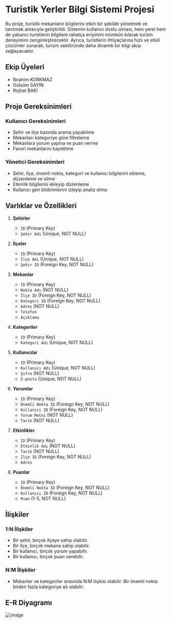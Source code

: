 # Turistik Yerler Bilgi Sistemi Projesi

Bu proje, turistik mekanların bilgilerini etkin bir şekilde yönetmek ve tanıtmak amacıyla geliştirildi. Sistemin kullanıcı dostu olması, hem yerel hem de yabancı turistlerin bilgilere rahatça erişimini mümkün kılarak turizm deneyimini zenginleştirecektir. Ayrıca, turistlerin ihtiyaçlarına hızlı ve etkili çözümler sunarak, turizm sektöründe daha dinamik bir bilgi akışı sağlayacaktır.

## Ekip Üyeleri

- İbrahim KORKMAZ
- Gülsüm SAYIN
- Rojhat BAKİ

## Proje Gereksinimleri

### Kullanıcı Gereksinimleri

- Şehir ve ilçe bazında arama yapabilme
- Mekanları kategoriye göre filtreleme
- Mekanlara yorum yapma ve puan verme
- Favori mekanlarını kaydetme

### Yönetici Gereksinimleri

- Şehir, ilçe, önemli nokta, kategori ve kullanıcı bilgilerini ekleme, düzenleme ve silme
- Etkinlik bilgilerini ekleyip düzenleme
- Kullanıcı geri bildirimlerini izleyip analiz etme

## Varlıklar ve Özellikleri

1. **Şehirler**
   - `ID` (Primary Key)
   - `Şehir Adı` (Unique, NOT NULL)

2. **İlçeler**
   - `ID` (Primary Key)
   - `İlçe Adı` (Unique, NOT NULL)
   - `Şehir ID` (Foreign Key, NOT NULL)

3. **Mekanlar**
   - `ID` (Primary Key)
   - `Nokta Adı` (NOT NULL)
   - `İlçe ID` (Foreign Key, NOT NULL)
   - `Kategori ID` (Foreign Key, NOT NULL)
   - `Adres` (NOT NULL)
   - `Telefon`
   - `Açıklama`

4. **Kategoriler**
   - `ID` (Primary Key)
   - `Kategori Adı` (Unique, NOT NULL)

5. **Kullanıcılar**
   - `ID` (Primary Key)
   - `Kullanıcı Adı` (Unique, NOT NULL)
   - `Şifre` (NOT NULL)
   - `E-posta` (Unique, NOT NULL)

6. **Yorumlar**
   - `ID` (Primary Key)
   - `Önemli Nokta ID` (Foreign Key, NOT NULL)
   - `Kullanıcı ID` (Foreign Key, NOT NULL)
   - `Yorum Metni` (NOT NULL)
   - `Tarih` (NOT NULL)

7. **Etkinlikler**
   - `ID` (Primary Key)
   - `Etkinlik Adı` (NOT NULL)
   - `Tarih` (NOT NULL)
   - `İlçe ID` (Foreign Key, NOT NULL)
   - `Adres`

8. **Puanlar**
   - `ID` (Primary Key)
   - `Önemli Nokta ID` (Foreign Key, NOT NULL)
   - `Kullanıcı ID` (Foreign Key, NOT NULL)
   - `Puan` (1-5, NOT NULL)

## İlişkiler

### 1:N İlişkiler

- Bir şehir, birçok ilçeye sahip olabilir.
- Bir ilçe, birçok mekana sahip olabilir.
- Bir kullanıcı, birçok yorum yapabilir.
- Bir kullanıcı, birçok puan verebilir.

### N:M İlişkiler

- Mekanlar ve kategoriler arasında N:M ilişkisi olabilir. Bir önemli nokta birden fazla kategoriye ait olabilir.


## E-R Diyagramı

![image](https://github.com/user-attachments/assets/ae49389f-cca1-4ad7-afa4-0013969775f5)



